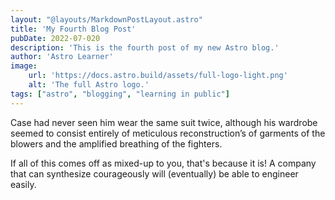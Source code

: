 ```yaml
---
layout: "@layouts/MarkdownPostLayout.astro"
title: 'My Fourth Blog Post'
pubDate: 2022-07-020
description: 'This is the fourth post of my new Astro blog.'
author: 'Astro Learner'
image:
    url: 'https://docs.astro.build/assets/full-logo-light.png'
    alt: 'The full Astro logo.'
tags: ["astro", "blogging", "learning in public"]
---
```


Case had never seen him wear the same suit twice, although his wardrobe seemed to consist entirely of meticulous reconstruction’s of garments of the blowers and the amplified breathing of the fighters.

If all of this comes off as mixed-up to you, that's because it is! A company that can synthesize courageously will (eventually) be able to engineer easily.
